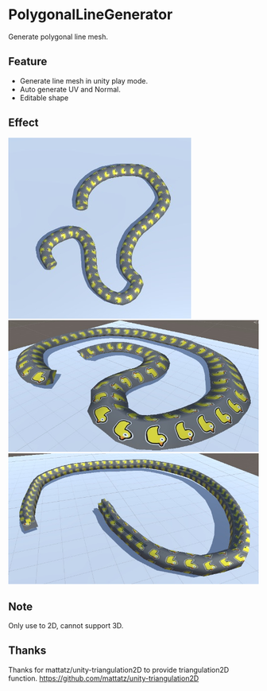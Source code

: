 # PolygonalLineGenerator
Generate polygonal line mesh.

## Feature
* Generate line mesh in unity play mode.
* Auto generate UV and Normal.
* Editable shape

## Effect
![image](https://github.com/Mr-sB/PolygonalLineGenerator/blob/master/Screenshots/Example1.png)
![image](https://github.com/Mr-sB/PolygonalLineGenerator/blob/master/Screenshots/Example2.png)
![image](https://github.com/Mr-sB/PolygonalLineGenerator/blob/master/Screenshots/Example3.png)

## Note
Only use to 2D, cannot support 3D.

## Thanks
Thanks for mattatz/unity-triangulation2D to provide triangulation2D function. https://github.com/mattatz/unity-triangulation2D
